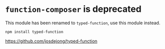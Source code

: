 # `function-composer` is deprecated

This module has been renamed to `typed-function`, use this module instead.

    npm install typed-function

https://github.com/josdejong/typed-function
